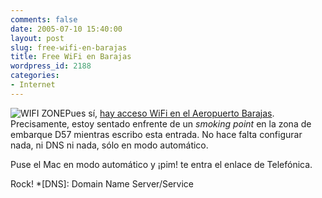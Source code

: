 ```yaml
---
comments: false
date: 2005-07-10 15:40:00
layout: post
slug: free-wifi-en-barajas
title: Free WiFi en Barajas
wordpress_id: 2188
categories:
- Internet
---
```


![WIFI ZONE](http://www.minid.net/images/16.png)Pues sí, [hay acceso WiFi en el Aeropuerto Barajas](http://www.microsiervos.com/archivo/ordenadores/wi-fi-en-barajas.html). Precisamente, estoy sentado enfrente de un _smoking point_ en la zona de embarque D57 mientras escribo esta entrada. No hace falta configurar nada, ni DNS ni nada, sólo en modo automático.





Puse el Mac en modo automático y ¡pim! te entra el enlace de Telefónica.





Rock!
  *[DNS]: Domain Name Server/Service
